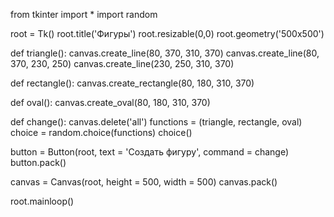 from tkinter import *
import random

root = Tk()
root.title('Фигуры')
root.resizable(0,0)
root.geometry('500x500')

def triangle():
    canvas.create_line(80, 370, 310, 370)
    canvas.create_line(80, 370, 230, 250)
    canvas.create_line(230, 250, 310, 370)

def rectangle():
    canvas.create_rectangle(80, 180, 310, 370)

def oval():
    canvas.create_oval(80, 180, 310, 370)

def change():
    canvas.delete('all')
    functions = (triangle, rectangle, oval)
    choice = random.choice(functions)
    choice()

button = Button(root, text = 'Создать фигуру', command = change)
button.pack()

canvas = Canvas(root, height = 500, width = 500)
canvas.pack()

root.mainloop()
